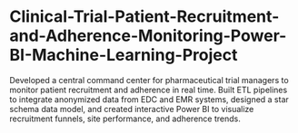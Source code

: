 # Clinical-Trial-Patient-Recruitment-and-Adherence-Monitoring-Power-BI-Machine-Learning-Project
Developed a central command center for pharmaceutical trial managers to monitor patient recruitment and adherence in real time. Built ETL pipelines to integrate anonymized data from EDC and EMR systems, designed a star schema data model, and created interactive Power BI to visualize recruitment funnels, site performance, and adherence trends.
